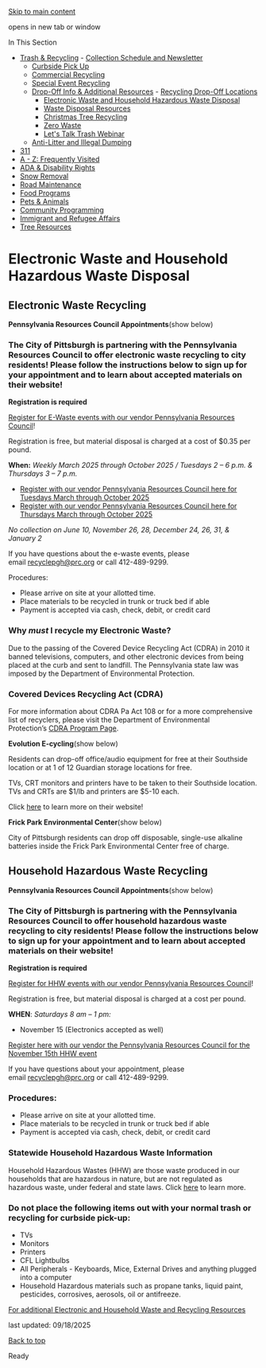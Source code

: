 [Skip to main content](https://www.pittsburghpa.gov/Resident-Services/Trash-Recycling/Drop-Off-Info-Additional-Resources/Electronic-Waste-and-Household-Hazardous-Waste-Disposal#main-content)

opens in new tab or window

In This Section

- [Trash & Recycling](https://www.pittsburghpa.gov/Resident-Services/Trash-Recycling)  - [Collection Schedule and Newsletter](https://www.pittsburghpa.gov/Resident-Services/Trash-Recycling/Collection-Schedule-and-Newsletter)
  - [Curbside Pick Up](https://www.pittsburghpa.gov/Resident-Services/Trash-Recycling/Curbside-Pick-Up)
  - [Commercial Recycling](https://www.pittsburghpa.gov/Resident-Services/Trash-Recycling/Commercial-Recycling)
  - [Special Event Recycling](https://www.pittsburghpa.gov/Resident-Services/Trash-Recycling/Special-Event-Recycling)
  - [Drop-Off Info & Additional Resources](https://www.pittsburghpa.gov/Resident-Services/Trash-Recycling/Drop-Off-Info-Additional-Resources)    - [Recycling Drop-Off Locations](https://www.pittsburghpa.gov/Resident-Services/Trash-Recycling/Drop-Off-Info-Additional-Resources/Recycling-Drop-Off-Locations)
    - [Electronic Waste and Household Hazardous Waste Disposal](https://www.pittsburghpa.gov/Resident-Services/Trash-Recycling/Drop-Off-Info-Additional-Resources/Electronic-Waste-and-Household-Hazardous-Waste-Disposal)
    - [Waste Disposal Resources](https://www.pittsburghpa.gov/Resident-Services/Trash-Recycling/Drop-Off-Info-Additional-Resources/Waste-Disposal-Resources)
    - [Christmas Tree Recycling](https://www.pittsburghpa.gov/Resident-Services/Trash-Recycling/Drop-Off-Info-Additional-Resources/Christmas-Tree-Recycling)
    - [Zero Waste](https://www.pittsburghpa.gov/Resident-Services/Trash-Recycling/Drop-Off-Info-Additional-Resources/Zero-Waste)
    - [Let's Talk Trash Webinar](https://www.pittsburghpa.gov/Resident-Services/Trash-Recycling/Drop-Off-Info-Additional-Resources/Lets-Talk-Trash-Webinar)
  - [Anti-Litter and Illegal Dumping](https://www.pittsburghpa.gov/Resident-Services/Trash-Recycling/Anti-Litter-and-Illegal-Dumping)
- [311](https://www.pittsburghpa.gov/Resident-Services/311)
- [A - Z: Frequently Visited](https://www.pittsburghpa.gov/Resident-Services/A-Z-Frequently-Visited)
- [ADA & Disability Rights](https://www.pittsburghpa.gov/Resident-Services/ADA-Disability-Rights)
- [Snow Removal](https://www.pittsburghpa.gov/Resident-Services/Snow-Removal)
- [Road Maintenance](https://www.pittsburghpa.gov/Resident-Services/Road-Maintenance)
- [Food Programs](https://www.pittsburghpa.gov/Resident-Services/Food-Programs)
- [Pets & Animals](https://www.pittsburghpa.gov/Resident-Services/Pets-Animals)
- [Community Programming](https://www.pittsburghpa.gov/Resident-Services/Community-Programming)
- [Immigrant and Refugee Affairs](https://www.pittsburghpa.gov/Resident-Services/Immigrant-and-Refugee-Affairs)
- [Tree Resources](https://www.pittsburghpa.gov/Resident-Services/Tree-Resources)

# Electronic Waste and Household Hazardous Waste Disposal

## Electronic Waste Recycling

**Pennsylvania Resources Council Appointments**(show below)

### **The City of Pittsburgh is partnering with the Pennsylvania Resources Council to offer electronic waste recycling to city residents! Please follow the instructions below to sign up for your appointment and to learn about accepted materials on their website!**

**Registration is required**

[Register for E-Waste events with our vendor Pennsylvania Resources Council](https://prc.org/city-of-pittsburgh-e-waste-collection/)!

Registration is free, but material disposal is charged at a cost of $0.35 per pound.

**When:** _Weekly March 2025 through October 2025 / Tuesdays 2 – 6 p.m. & Thursdays 3 – 7 p.m._

- [Register with our vendor Pennsylvania Resources Council here for Tuesdays March through October 2025](https://www.eventbrite.com/e/city-of-pgh-e-waste-recycling-tuesday-collections-march-october-2025-tickets-1248673639469?aff=oddtdtcreator "PRC E-Waste Sign-Up Link For Tuesday 2025")
- [Register with our vendor Pennsylvania Resources Council here for Thursdays March through October 2025](https://www.eventbrite.com/e/city-of-pgh-e-waste-recycling-thursday-collections-march-october-2025-registration-1249439309609?aff=oddtdtcreator "PRC E-Waste Sign-Up Link For 2025")

_No collection on June 10, November 26, 28, December 24, 26, 31, & January 2_

If you have questions about the e-waste events, please email [recyclepgh@prc.org](mailto:recyclepgh@prc.org) or call 412-489-9299.

Procedures:

- Please arrive on site at your allotted time.
- Place materials to be recycled in trunk or truck bed if able
- Payment is accepted via cash, check, debit, or credit card

### Why _must_ I recycle my Electronic Waste?

Due to the passing of the Covered Device Recycling Act (CDRA) in 2010 it banned televisions, computers, and other electronic devices from being placed at the curb and sent to landfill. The Pennsylvania state law was imposed by the Department of Environmental Protection.

### Covered Devices Recycling Act (CDRA)

For more information about CDRA Pa Act 108 or for a more comprehensive list of recyclers, please visit the Department of Environmental Protection’s [CDRA Program Page](https://www.dep.pa.gov/Business/Land/Waste/SolidWaste/HazardousWaste/Household/Pages/Covered-Device-Recycling-Act.aspx).

**Evolution E-cycling**(show below)

Residents can drop-off office/audio equipment for free at their Southside location or at 1 of 12 Guardian storage locations for free.

TVs, CRT monitors and printers have to be taken to their Southside location. TVs and CRTs are $1/lb and printers are $5-10 each.

Click [here](https://evolutionecycling.com/services/dropoff-locations/ "Evolution E-cycling website link") to learn more on their website!

**Frick Park Environmental Center**(show below)

City of Pittsburgh residents can drop off disposable, single-use alkaline batteries inside the Frick Park Environmental Center free of charge.

## Household Hazardous Waste Recycling

**Pennsylvania Resources Council Appointments**(show below)

### **The City of Pittsburgh is partnering with the Pennsylvania Resources Council to offer household hazardous waste recycling to city residents! Please follow the instructions below to sign up for your appointment and to learn about accepted materials on their website!**

**Registration is required**

[Register for HHW events with our vendor Pennsylvania Resources Council](https://prc.org/recyclepgh/)!

Registration is free, but material disposal is charged at a cost per pound.

**WHEN**: _Saturdays 8 am – 1 pm:_

- November 15 (Electronics accepted as well)

[Register here with our vendor the Pennsylvania Resources Council for the November 15th HHW event](https://www.eventbrite.com/e/city-of-pittsburgh-household-hazardous-waste-collection-1115-tickets-1711130219549?aff=oddtdtcreator "Sign Up Here For July 12th HHW Event")

If you have questions about your appointment, please email [recyclepgh@prc.org](mailto:recyclepgh@prc.org) or call 412-489-9299.

### Procedures:

- Please arrive on site at your allotted time.
- Place materials to be recycled in trunk or truck bed if able
- Payment is accepted via cash, check, debit, or credit card

### Statewide Household Hazardous Waste Information

Household Hazardous Wastes (HHW) are those waste produced in our households that are hazardous in nature, but are not regulated as hazardous waste, under federal and state laws. Click [here](https://www.pa.gov/agencies/dep/residents/recycling-and-disposal/household-hazardous-waste.html#accordion-cc05d4806f-item-65b057b16e "Department of Environmental Protection Resources For Household Hazardous Waste") to learn more.

### **Do not place the following items out with your normal trash or recycling for curbside pick-up:**

- TVs
- Monitors
- Printers
- CFL Lightbulbs
- All Peripherals - Keyboards, Mice, External Drives and anything plugged into a computer
- Household Hazardous materials such as propane tanks, liquid paint, pesticides, corrosives, aerosols, oil or antifreeze.

[For additional Electronic and Household Waste and Recycling Resources](https://www.pittsburghpa.gov/Resident-Services/Trash-Recycling/Drop-Off-Info-Additional-Resources/Waste-Disposal-Resources)

last updated: 09/18/2025

[Back to top](https://www.pittsburghpa.gov/Resident-Services/Trash-Recycling/Drop-Off-Info-Additional-Resources/Electronic-Waste-and-Household-Hazardous-Waste-Disposal#body-top)

Ready
